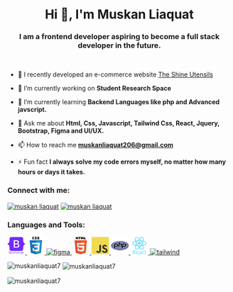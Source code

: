 <h1 align="center">Hi 👋, I'm Muskan Liaquat</h1>
<h3 align="center">I am a frontend developer aspiring to become a full stack developer in the future.</h3>

<p align="left"> <a href="https://twitter.com/" target="blank"><img src="https://img.shields.io/twitter/follow/?logo=twitter&style=for-the-badge" alt="" /></a> </p>

- 🔭 I recently developed an e-commerce website [The Shine Utensils](https://the-shine-utensils.netlify.app/)

- 🔭 I’m currently working on **Student Research Space**

- 🌱 I’m currently learning **Backend Languages like php and Advanced javscript.**

- 💬 Ask me about **Html, Css, Javascript, Tailwind Css, React, Jquery, Bootstrap, Figma and UI/UX.**

- 📫 How to reach me **muskanliaquat206@gmail.com**

- ⚡ Fun fact **I always solve my code errors myself, no matter how many hours or days it takes.**

<h3 align="left">Connect with me:</h3>
<p align="left">
<a href="https://linkedin.com/in/muskan liaquat" target="blank"><img align="center" src="https://raw.githubusercontent.com/rahuldkjain/github-profile-readme-generator/master/src/images/icons/Social/linked-in-alt.svg" alt="muskan liaquat" height="30" width="40" /></a>
<a href="https://fb.com/muskan liaquat" target="blank"><img align="center" src="https://raw.githubusercontent.com/rahuldkjain/github-profile-readme-generator/master/src/images/icons/Social/facebook.svg" alt="muskan liaquat" height="30" width="40" /></a>
</p>

<h3 align="left">Languages and Tools:</h3>
<p align="left"> <a href="https://getbootstrap.com" target="_blank" rel="noreferrer"> <img src="https://raw.githubusercontent.com/devicons/devicon/master/icons/bootstrap/bootstrap-plain-wordmark.svg" alt="bootstrap" width="40" height="40"/> </a> <a href="https://www.w3schools.com/css/" target="_blank" rel="noreferrer"> <img src="https://raw.githubusercontent.com/devicons/devicon/master/icons/css3/css3-original-wordmark.svg" alt="css3" width="40" height="40"/> </a> <a href="https://www.figma.com/" target="_blank" rel="noreferrer"> <img src="https://www.vectorlogo.zone/logos/figma/figma-icon.svg" alt="figma" width="40" height="40"/> </a> <a href="https://www.w3.org/html/" target="_blank" rel="noreferrer"> <img src="https://raw.githubusercontent.com/devicons/devicon/master/icons/html5/html5-original-wordmark.svg" alt="html5" width="40" height="40"/> </a> <a href="https://developer.mozilla.org/en-US/docs/Web/JavaScript" target="_blank" rel="noreferrer"> <img src="https://raw.githubusercontent.com/devicons/devicon/master/icons/javascript/javascript-original.svg" alt="javascript" width="40" height="40"/> </a> <a href="https://www.php.net" target="_blank" rel="noreferrer"> <img src="https://raw.githubusercontent.com/devicons/devicon/master/icons/php/php-original.svg" alt="php" width="40" height="40"/> </a> <a href="https://reactjs.org/" target="_blank" rel="noreferrer"> <img src="https://raw.githubusercontent.com/devicons/devicon/master/icons/react/react-original-wordmark.svg" alt="react" width="40" height="40"/> </a> <a href="https://tailwindcss.com/" target="_blank" rel="noreferrer"> <img src="https://www.vectorlogo.zone/logos/tailwindcss/tailwindcss-icon.svg" alt="tailwind" width="40" height="40"/> </a> </p>

<p><img align="left" src="https://github-readme-stats.vercel.app/api/top-langs?username=muskanliaquat7&show_icons=true&locale=en&layout=compact" alt="muskanliaquat7" /></p>

<p>&nbsp;<img align="center" src="https://github-readme-stats.vercel.app/api?username=muskanliaquat7&show_icons=true&locale=en" alt="muskanliaquat7" /></p>

<p><img align="center" src="https://github-readme-streak-stats.herokuapp.com/?user=muskanliaquat7&" alt="muskanliaquat7" /></p>
